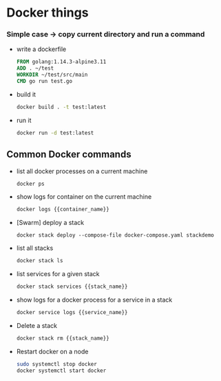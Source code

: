 # Docker things

### Simple case -> copy current directory and run a command

- write a dockerfile

  ```dockerfile
  FROM golang:1.14.3-alpine3.11
  ADD . ~/test
  WORKDIR ~/test/src/main
  CMD go run test.go  
  
  ```
  
- build it
	```bash
	docker build . -t test:latest
	```
- run it 
	```bash
	docker run -d test:latest
	```
  



## Common Docker  commands

- list all docker processes on a current machine

  ```bash
  docker ps
  ```

- show logs for container on the current machine

  ```bash
  docker logs {{container_name}}
  ```

- [Swarm] deploy a stack

  ```
  docker stack deploy --compose-file docker-compose.yaml stackdemo
  ```

  

- list all stacks

  ```bash
  docker stack ls
  ```

- list services for a given stack 

  ```bash
  docker stack services {{stack_name}}
  ```

- show logs for a docker process for a service in a stack

  ```bash
  docker service logs {{service_name}}
  ```


- Delete a stack

	```bash
	docker stack rm {{stack_name}}
	```

- Restart docker on a node

	```bash
	sudo systemctl stop docker
	docker systemctl start docker
	
	
	```

	